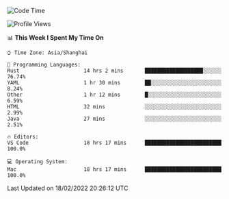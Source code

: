 <!--START_SECTION:waka-->
![Code Time](http://img.shields.io/badge/Code%20Time-1%2C006%20hrs%2047%20mins-blue)

![Profile Views](http://img.shields.io/badge/Profile%20Views-31-blue)

📊 **This Week I Spent My Time On** 

```text
⌚︎ Time Zone: Asia/Shanghai

💬 Programming Languages: 
Rust                     14 hrs 2 mins       ███████████████████░░░░░░   76.74% 
YAML                     1 hr 30 mins        ██░░░░░░░░░░░░░░░░░░░░░░░   8.24% 
Other                    1 hr 12 mins        █░░░░░░░░░░░░░░░░░░░░░░░░   6.59% 
HTML                     32 mins             ░░░░░░░░░░░░░░░░░░░░░░░░░   2.99% 
Java                     27 mins             ░░░░░░░░░░░░░░░░░░░░░░░░░   2.51%

🔥 Editors: 
VS Code                  18 hrs 17 mins      █████████████████████████   100.0%

💻 Operating System: 
Mac                      18 hrs 17 mins      █████████████████████████   100.0%

```


 Last Updated on 18/02/2022 20:26:12 UTC
<!--END_SECTION:waka-->
